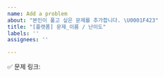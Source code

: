 ```yaml
---
name: Add a problem
about: "본인이 풀고 싶은 문제를 추가합니다. \U0001F423"
title: "[플랫폼] 문제_이름 / 난이도"
labels: ''
assignees: ''

---
```


<!--
✅ 제목 : [플랫폼] 문제_이름 / 난이도
     ☑ [BOJ] : 백준
     ☑ [PGS] : 프로그래머스
     ☑ [CFS] : 코드포스
     ☑ [LCE] : 리트코드
     ☑ [ETC] : 그 외 사이트
ex) [BOJ] 트리의 순회 / Gold 2

✅ 라벨 : 알고리즘_분류
ex) 트리, 분할 정복, 재귀

⭐없는 라벨은 새로 등록해 주세요!⭐
-->

✅ 문제 링크:
